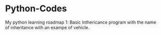 # Python-Codes
My python learning roadmap
1: Basic Inthericance program with the name of inheritance with an exampe of vehicle.
